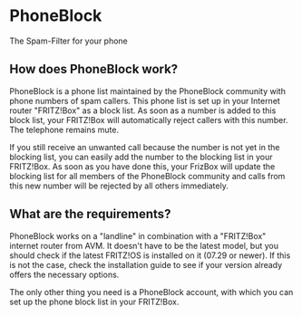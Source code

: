 # PhoneBlock
The Spam-Filter for your phone

## How does PhoneBlock work?

PhoneBlock is a phone list maintained by the PhoneBlock community with phone numbers of spam callers. This phone list is set up in your Internet router "FRITZ!Box" as a block list. As soon as a number is added to this block list, your FRITZ!Box will automatically reject callers with this number. The telephone remains mute.

If you still receive an unwanted call because the number is not yet in the blocking list, you can easily add the number to the blocking list in your FRITZ!Box. As soon as you have done this, your FrizBox will update the blocking list for all members of the PhoneBlock community and calls from this new number will be rejected by all others immediately.

## What are the requirements?

PhoneBlock works on a "landline" in combination with a "FRITZ!Box" internet router from AVM. It doesn't have to be the latest model, but you should check if the latest FRITZ!OS is installed on it (07.29 or newer). If this is not the case, check the installation guide to see if your version already offers the necessary options.

The only other thing you need is a PhoneBlock account, with which you can set up the phone block list in your FRITZ!Box.

